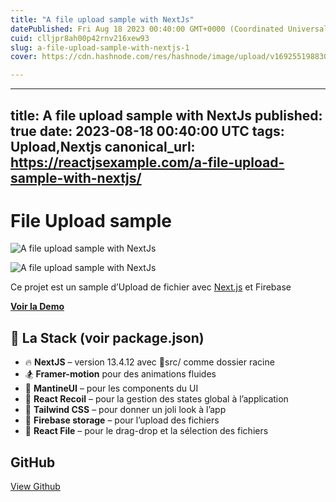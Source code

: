 ```yaml
---
title: "A file upload sample with NextJs"
datePublished: Fri Aug 18 2023 00:40:00 GMT+0000 (Coordinated Universal Time)
cuid: clljpr8ah00p42rnv216xew93
slug: a-file-upload-sample-with-nextjs-1
cover: https://cdn.hashnode.com/res/hashnode/image/upload/v1692551988304/92b6164f-ba79-4839-a2ae-52113f5083f8.jpeg

---
```


---
title: A file upload sample with NextJs
published: true
date: 2023-08-18 00:40:00 UTC
tags: Upload,Nextjs
canonical_url: https://reactjsexample.com/a-file-upload-sample-with-nextjs/
---

# File Upload sample
 ![A file upload sample with NextJs](https://cdn.hashnode.com/res/hashnode/image/upload/v1692551988304/92b6164f-ba79-4839-a2ae-52113f5083f8.jpeg)

![A file upload sample with NextJs](https://cdn.hashnode.com/res/hashnode/image/upload/v1692551990028/c2548f24-fe73-4fe4-9e30-3bc8d4dfa989.gif)

Ce projet est un sample d’Upload de fichier avec [Next.js](https://nextjs.org/) et Firebase

**[Voir la Demo](https://file-upload-sample.netlify.app/)**

## 📐 La Stack (voir package.json)

- 🔥 **NextJS** – version 13.4.12 avec 📁src/ comme dossier racine
- 🏂 **Framer-motion** pour des animations fluides
- 🍞 **MantineUI** – pour les components du UI
- 🔫 **React Recoil** – pour la gestion des states global à l’application
- 💅 **Tailwind CSS** – pour donner un joli look à l’app
- 🌱 **Firebase storage** – pour l’upload des fichiers
- 📁 **React File** – pour le drag-drop et la sélection des fichiers

## GitHub

[View Github](https://github.com/femi-Zedev/file_upload?ref=reactjsexample.com)